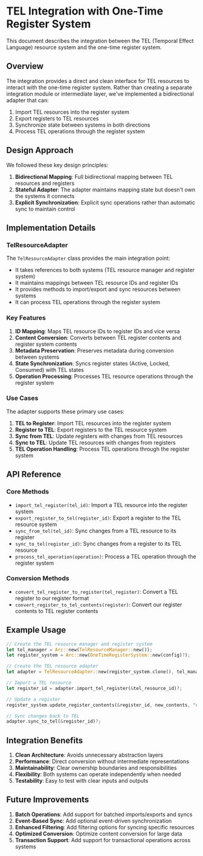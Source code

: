 # TEL Integration with One-Time Register System

This document describes the integration between the TEL (Temporal Effect Language) resource system and the one-time register system.

## Overview

The integration provides a direct and clean interface for TEL resources to interact with the one-time register system. Rather than creating a separate integration module or intermediate layer, we've implemented a bidirectional adapter that can:

1. Import TEL resources into the register system
2. Export registers to TEL resources
3. Synchronize state between systems in both directions
4. Process TEL operations through the register system

## Design Approach

We followed these key design principles:

1. **Bidirectional Mapping**: Full bidirectional mapping between TEL resources and registers
2. **Stateful Adapter**: The adapter maintains mapping state but doesn't own the systems it connects
3. **Explicit Synchronization**: Explicit sync operations rather than automatic sync to maintain control

## Implementation Details

### TelResourceAdapter

The `TelResourceAdapter` class provides the main integration point:

- It takes references to both systems (TEL resource manager and register system)
- It maintains mappings between TEL resource IDs and register IDs
- It provides methods to import/export and sync resources between systems
- It can process TEL operations through the register system

### Key Features

1. **ID Mapping**: Maps TEL resource IDs to register IDs and vice versa
2. **Content Conversion**: Converts between TEL register contents and register system contents
3. **Metadata Preservation**: Preserves metadata during conversion between systems
4. **State Synchronization**: Syncs register states (Active, Locked, Consumed) with TEL states
5. **Operation Processing**: Processes TEL resource operations through the register system

### Use Cases

The adapter supports these primary use cases:

1. **TEL to Register**: Import TEL resources into the register system
2. **Register to TEL**: Export registers to the TEL resource system
3. **Sync from TEL**: Update registers with changes from TEL resources
4. **Sync to TEL**: Update TEL resources with changes from registers
5. **TEL Operation Handling**: Process TEL operations through the register system

## API Reference

### Core Methods

- `import_tel_register(tel_id)`: Import a TEL resource into the register system
- `export_register_to_tel(register_id)`: Export a register to the TEL resource system
- `sync_from_tel(tel_id)`: Sync changes from a TEL resource to its register
- `sync_to_tel(register_id)`: Sync changes from a register to its TEL resource
- `process_tel_operation(operation)`: Process a TEL operation through the register system

### Conversion Methods

- `convert_tel_register_to_register(tel_register)`: Convert a TEL register to our register format
- `convert_register_to_tel_contents(register)`: Convert our register contents to TEL register contents

## Example Usage

```rust
// Create the TEL resource manager and register system
let tel_manager = Arc::new(TelResourceManager::new());
let register_system = Arc::new(OneTimeRegisterSystem::new(config)?);

// Create the TEL resource adapter
let adapter = TelResourceAdapter::new(register_system.clone(), tel_manager.clone());

// Import a TEL resource
let register_id = adapter.import_tel_register(&tel_resource_id)?;

// Update a register
register_system.update_register_contents(&register_id, new_contents, "update")?;

// Sync changes back to TEL
adapter.sync_to_tel(&register_id)?;
```

## Integration Benefits

1. **Clean Architecture**: Avoids unnecessary abstraction layers
2. **Performance**: Direct conversion without intermediate representations
3. **Maintainability**: Clear ownership boundaries and responsibilities
4. **Flexibility**: Both systems can operate independently when needed
5. **Testability**: Easy to test with clear inputs and outputs

## Future Improvements

1. **Batch Operations**: Add support for batched imports/exports and syncs
2. **Event-Based Sync**: Add optional event-driven synchronization
3. **Enhanced Filtering**: Add filtering options for syncing specific resources
4. **Optimized Conversion**: Optimize content conversion for large data
5. **Transaction Support**: Add support for transactional operations across systems 
